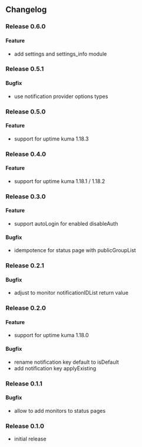 ## Changelog

### Release 0.6.0

#### Feature
- add settings and settings_info module

### Release 0.5.1

#### Bugfix
- use notification provider options types

### Release 0.5.0

#### Feature
- support for uptime kuma 1.18.3

### Release 0.4.0

#### Feature
- support for uptime kuma 1.18.1 / 1.18.2

### Release 0.3.0

#### Feature
- support autoLogin for enabled disableAuth

#### Bugfix
- idempotence for status page with publicGroupList

### Release 0.2.1

#### Bugfix
- adjust to monitor notificationIDList return value

### Release 0.2.0

#### Feature
- support for uptime kuma 1.18.0

#### Bugfix
- rename notification key default to isDefault
- add notification key applyExisting

### Release 0.1.1

#### Bugfix
- allow to add monitors to status pages

### Release 0.1.0

- initial release
